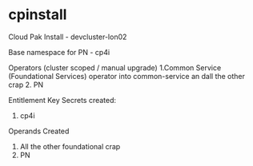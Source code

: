 # cpinstall

Cloud Pak Install - devcluster-lon02

Base namespace for PN  - cp4i


Operators (cluster scoped / manual upgrade)
1.Common Service (Foundational Services) operator into common-service an dall the other crap
2. PN

Entitlement Key Secrets created:

1. cp4i

Operands Created
1. All the other foundational crap
2. PN
